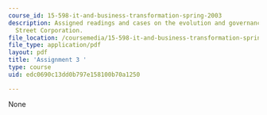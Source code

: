 ```yaml
---
course_id: 15-598-it-and-business-transformation-spring-2003
description: Assigned readings and cases on the evolution and governance of State
  Street Corporation.
file_location: /coursemedia/15-598-it-and-business-transformation-spring-2003/edc0690c13dd0b797e158100b70a1250_assignment3.pdf
file_type: application/pdf
layout: pdf
title: 'Assignment 3 '
type: course
uid: edc0690c13dd0b797e158100b70a1250

---
```

None